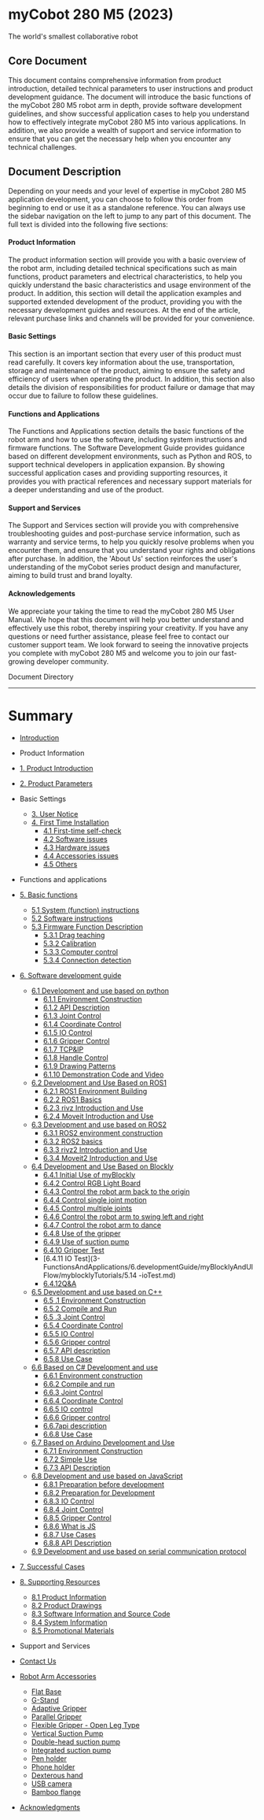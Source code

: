 # myCobot 280 M5 (2023)
The world's smallest collaborative robot

Core Document
---

This document contains comprehensive information from product introduction, detailed technical parameters to user instructions and product development guidance. The document will introduce the basic functions of the myCobot 280 M5 robot arm in depth, provide software development guidelines, and show successful application cases to help you understand how to effectively integrate myCobot 280 M5 into various applications. In addition, we also provide a wealth of support and service information to ensure that you can get the necessary help when you encounter any technical challenges.

Document Description
---

Depending on your needs and your level of expertise in myCobot 280 M5 application development, you can choose to follow this order from beginning to end or use it as a standalone reference. You can always use the sidebar navigation on the left to jump to any part of this document. The full text is divided into the following five sections:

#### Product Information
The product information section will provide you with a basic overview of the robot arm, including detailed technical specifications such as main functions, product parameters and electrical characteristics, to help you quickly understand the basic characteristics and usage environment of the product. In addition, this section will detail the application examples and supported extended development of the product, providing you with the necessary development guides and resources. At the end of the article, relevant purchase links and channels will be provided for your convenience.

#### Basic Settings
This section is an important section that every user of this product must read carefully. It covers key information about the use, transportation, storage and maintenance of the product, aiming to ensure the safety and efficiency of users when operating the product. In addition, this section also details the division of responsibilities for product failure or damage that may occur due to failure to follow these guidelines.

#### Functions and Applications
The Functions and Applications section details the basic functions of the robot arm and how to use the software, including system instructions and firmware functions. The Software Development Guide provides guidance based on different development environments, such as Python and ROS, to support technical developers in application expansion. By showing successful application cases and providing supporting resources, it provides you with practical references and necessary support materials for a deeper understanding and use of the product.

#### Support and Services
The Support and Services section will provide you with comprehensive troubleshooting guides and post-purchase service information, such as warranty and service terms, to help you quickly resolve problems when you encounter them, and ensure that you understand your rights and obligations after purchase. In addition, the 'About Us' section reinforces the user's understanding of the myCobot series product design and manufacturer, aiming to build trust and brand loyalty.

#### Acknowledgements
We appreciate your taking the time to read the myCobot 280 M5 User Manual. We hope that this document will help you better understand and effectively use this robot, thereby inspiring your creativity. If you have any questions or need further assistance, please feel free to contact our customer support team. We look forward to seeing the innovative projects you complete with myCobot 280 M5 and welcome you to join our fast-growing developer community.

Document Directory

---

# Summary

* [Introduction](README.md)

* Product Information

* [1. Product Introduction](1-ProductInformation/1.ProductIntroduction/1-ProductIntroduction.md)
* [2. Product Parameters](1-ProductInformation/2.ProductParameter/2-ProductParameters.md)

* Basic Settings
  * [3. User Notice](2-BasicSettings/3.UserNotice/3-UserInstructions.md)
  * [4. First Time Installation](2-BasicSettings/4.FirstTimeInstallation/4-FirstTimeInstallation.md)
    * [4.1 First-time self-check](4-SupportAndService/9.Troubleshooting/9.4-first-time-self-check.md)
    * [4.2 Software issues](4-SupportAndService/9.Troubleshooting/9.2-software.md)
    * [4.3 Hardware issues](4-SupportAndService/9.Troubleshooting/9.3-hardware.md)
    * [4.4 Accessories issues](4-SupportAndService/9.Troubleshooting/9.1-accessories.md)
    * [4.5 Others](4-SupportAndService/9.Troubleshooting/9.0-other.md)

* Functions and applications
* [5. Basic functions](3-FunctionsAndApplications/5.BasicFunction/README.md)
   * [5.1 System (function) instructions](3-FunctionsAndApplications/5.BasicFunction/5.1-Functionlnstruction/README.md)
   * [5.2 Software instructions](3-FunctionsAndApplications/5.BasicFunction/5.2-Softwarelnstructions/README.md)
   * [5.3 Firmware Function Description](3-FunctionsAndApplications/5.BasicFunction/5.3-FirmwareFunctionDescription/README.md)
      * [5.3.1 Drag teaching](3-FunctionsAndApplications/5.BasicFunction/5.3-FirmwareFunctionDescription/5.3.1-moving/5.3.1.1-micro_controller.md)
      * [5.3.2 Calibration](3-FunctionsAndApplications/5.BasicFunction/5.3-FirmwareFunctionDescription/5.3.2-calibration/5.3.2.1-micro_controller.md)
      * [5.3.3 Computer control](3-FunctionsAndApplications/5.BasicFunction/5.3-FirmwareFunctionDescription/5.3.3-transponder/5.3.3.1-micro_controller.md)
      * [5.3.4 Connection detection](3-FunctionsAndApplications/5.BasicFunction/5.3-FirmwareFunctionDescription/5.3.4-connection/5.3.4.1-micro_controller.md)
 * [6. Software development guide](3-FunctionsAndApplications/6.developmentGuide/README.md)
     * [6.1 Development and use based on python](3-FunctionsAndApplications/6.developmentGuide/python/README.md)
       * [6.1.1 Environment Construction](3-FunctionsAndApplications/6.developmentGuide/python/1_download.md)
       * [6.1.2 API Description](3-FunctionsAndApplications/6.developmentGuide/python/2_API.md)
       * [6.1.3 Joint Control](3-FunctionsAndApplications/6.developmentGuide/python/3_angle.md)
       * [6.1.4 Coordinate Control](3-FunctionsAndApplications/6.developmentGuide/python/4_coord.md)
       * [6.1.5 IO Control](3-FunctionsAndApplications/6.developmentGuide/python/5_IO.md)
       * [6.1.6 Gripper Control](3-FunctionsAndApplications/6.developmentGuide/python/6_gripper.md)
       * [6.1.7 TCP&IP](3-FunctionsAndApplications/6.developmentGuide/python/7_TCPIP.md)
       * [6.1.8 Handle Control](3-FunctionsAndApplications/6.developmentGuide/python/9_HandleControl.md)
       * [6.1.9 Drawing Patterns](3-FunctionsAndApplications/6.developmentGuide/python/15_280_gcode_draw.md)
       * [6.1.10 Demonstration Code and Video](3-FunctionsAndApplications/6.developmentGuide/python/8_example.md)
    * [6.2 Development and Use Based on ROS1](3-FunctionsAndApplications/6.developmentGuide/ROS/12.1-ROS1/12.1.1-Introduction.md)
      * [6.2.1 ROS1 Environment Building](3-FunctionsAndApplications/6.developmentGuide/ROS/12.1-ROS1/12.1.2-EnvironmentBuilding.md)
      * [6.2.2 ROS1 Basics](3-FunctionsAndApplications/6.developmentGuide/ROS/12.1-ROS1/12.1.3-ROS_Basics.md)
      * [6.2.3 rivz Introduction and Use](3-FunctionsAndApplications/6.developmentGuide/ROS/12.1-ROS1/12.1.4-rivzIntroductionAndUse/README.md)
      * [6.2.4 Moveit Introduction and Use](3-FunctionsAndApplications/6.developmentGuide/ROS/12.1-ROS1/12.1.5-Moveit/README.md)
   * [6.3 Development and use based on ROS2](3-FunctionsAndApplications/6.developmentGuide/ROS/12.2-ROS2/12.2.3-ROS2Introduction.md)
     * [6.3.1 ROS2 environment construction](3-FunctionsAndApplications/6.developmentGuide/ROS/12.2-ROS2/12.2.1-InstallationOfROS2.md)
     * [6.3.2 ROS2 basics](3-FunctionsAndApplications/6.developmentGuide/ROS/12.2-ROS2/12.2.2-BasicTutorial.md)
     * [6.3.3 rivz2 Introduction and Use](3-FunctionsAndApplications/6.developmentGuide/ROS/12.2-ROS2/12.2.4-rivzIntroductionAndUse/README.md)
     * [6.3.4 Moveit2 Introduction and Use](3-FunctionsAndApplications/6.developmentGuide/ROS/12.2-ROS2/12.2.5-Moveit2/README.md)
   * [6.4 Development and Use Based on Blockly](3-FunctionsAndApplications/6.developmentGuide/myBlocklyAndUlFlow/myblocklyTutorials/README.md)
     * [6.4.1 Initial Use of myBlockly](3-FunctionsAndApplications/6.developmentGuide/myBlocklyAndUlFlow/myblocklyTutorials/5.1.1-myBlocklyFirstUse.md)
     * [6.4.2 Control RGB Light Board](3-FunctionsAndApplications/6.developmentGuide/myBlocklyAndUlFlow/myblocklyTutorials/5.1.2-ControlRGB.md)
     * [6.4.3 Control the robot arm back to the origin](3-FunctionsAndApplications/6.developmentGuide/myBlocklyAndUlFlow/myblocklyTutorials/5.1.3-ControlRoboticArmBackZero.md)
     * [6.4.4 Control single joint motion](3-FunctionsAndApplications/6.developmentGuide/myBlocklyAndUlFlow/myblocklyTutorials/5.1.4-ControlSingleJoint.md)
     * [6.4.5 Control multiple joints](3-FunctionsAndApplications/6.developmentGuide/myBlocklyAndUlFlow/myblocklyTutorials/5.1.5-ControlSinglesJoint.md)
     * [6.4.6 Control the robot arm to swing left and right](3-FunctionsAndApplications/6.developmentGuide/myBlocklyAndUlFlow/myblocklyTutorials/5.1.6-ControlRoboticSwingLeft&Right.md)
     * [6.4.7 Control the robot arm to dance](3-FunctionsAndApplications/6.developmentGuide/myBlocklyAndUlFlow/myblocklyTutorials/5.1.7-ControlRoboticArmDance.md)
     * [6.4.8 Use of the gripper](3-FunctionsAndApplications/6.developmentGuide/myBlocklyAndUlFlow/myblocklyTutorials/5.1.8-GripperUse.md)
     * [6.4.9 Use of suction pump](3-FunctionsAndApplications/6.developmentGuide/myBlocklyAndUlFlow/myblocklyTutorials/5.1.9-PumpUse.md)
     * [6.4.10 Gripper Test](3-FunctionsAndApplications/6.developmentGuide/myBlocklyAndUlFlow/myblocklyTutorials/5.13-gripperTest.md)
     * [6.4.11 IO Test](3-FunctionsAndApplications/6.developmentGuide/myBlocklyAndUlFlow/myblocklyTutorials/5.14 -ioTest.md) 
     * [6.4.12Q&A](3-FunctionsAndApplications/6.developmentGuide/myBlocklyAndUlFlow/myblocklyTutorials/5.1.10Q&A.md)
   * [6.5 Development and use based on C++](3-FunctionsAndApplications/6.developmentGuide/Cplus/README.md)
     * [6.5 .1 Environment Construction](3-FunctionsAndApplications/6.developmentGuide/Cplus/8.1-download.md)
     * [6.5.2 Compile and Run](3-FunctionsAndApplications/6.developmentGuide/Cplus/8.2-build.md)
     * [6.5 .3 Joint Control](3-FunctionsAndApplications/6.developmentGuide/Cplus/8.3-angle.md)
     * [6.5.4 Coordinate Control](3-FunctionsAndApplications/6.developmentGuide/Cplus/8.4-coord.md)
     * [6.5.5 IO Control](3-FunctionsAndApplications/6.developmentGuide/Cplus/8.5-io.md)
     * [6.5.6 Gripper control](3-FunctionsAndApplications/6.developmentGuide/Cplus/8.6-gripper.md)
     * [6.5.7 API description](3-FunctionsAndApplications/6.developmentGuide/Cplus/8.7-API.md) 
     * [6.5.8 Use Case](3-FunctionsAndApplications/6.developmentGuide/Cplus/8.8-example.md)
   * [6.6 Based on C# Development and use](3-FunctionsAndApplications/6.developmentGuide/Csharp/README.md)
     * [6.6.1 Environment construction](3-FunctionsAndApplications/6.developmentGuide/Csharp/9.1-environment.md)
     * [6.6.2 Compile and run ](3-FunctionsAndApplications/6.developmentGuide/Csharp/9.2-build.md)
     * [6.6.3 Joint Control](3-FunctionsAndApplications/6.developmentGuide/Csharp/9.3-angle.md)
     * [6.6.4 Coordinate Control ](3-FunctionsAndApplications/6.developmentGuide/Csharp/9.4-coord.md)
     * [6.6.5 IO control](3-FunctionsAndApplications/6.developmentGuide/Csharp/9.5-io.md)
     * [6.6.6 Gripper control](3-FunctionsAndApplications/6.developmentGuide/Csharp/9.6-gripper.md)
     * [6.6.7api description](3-FunctionsAndApplications/6.developmentGuide/Csharp/9.7-API.md)
     * [6.6.8 Use Case](3-FunctionsAndApplications/6.developmentGuide/Csharp/9.8-example.md)
   * [6.7 Based on Arduino Development and Use](3-FunctionsAndApplications/6.developmentGuide/Arduino/README.md)
     * [6.7.1 Environment Construction](3-FunctionsAndApplications/6.developmentGuide/Arduino/10.1-arduino_download.md)
     * [6.7.2 Simple Use](3-FunctionsAndApplications/6.developmentGuide/Arduino/10.2-arduino_use.md)
     * [6.7.3 API Description](3-FunctionsAndApplications/6.developmentGuide/Arduino/10.3-api.md)
   * [6.8 Development and use based on JavaScript](3-FunctionsAndApplications/6.developmentGuide/JavaScript/README.md)
     * [6.8.1 Preparation before development](3-FunctionsAndApplications/6.developmentGuide/JavaScript/11.1-PreparationsBeforeDevelopment.md)
     * [6.8.2 Preparation for Development](3-FunctionsAndApplications/6.developmentGuide/JavaScript/11.2-PreparationsForDevelopment.md)
     * [6.8.3 IO Control](3-FunctionsAndApplications/6.developmentGuide/JavaScript/11.3-IO_Control.md)
     * [6.8.4 Joint Control](3-FunctionsAndApplications/6.developmentGuide/JavaScript/11.4-Joint_Control.md)
     * [6.8.5 Gripper Control](3-FunctionsAndApplications/6.developmentGuide/JavaScript/11.5-Gripper_Control.md) 
     * [6.8.6 What is JS](3-FunctionsAndApplications/6.developmentGuide/JavaScript/11.6-What_is_JS.md)
     * [6.8.7 Use Cases](3-FunctionsAndApplications/6.developmentGuide/JavaScript/11.7-Use_Cases.md)
     * [6.8.8 API Description](3-FunctionsAndApplications/6.developmentGuide/JavaScript/11.8-API_Description.md)
   * [6.9 Development and use based on serial communication protocol](3-FunctionsAndApplications/6.developmentGuide/CommunicationProtocolPackage/18-communication.md)
* [7. Successful Cases](3-FunctionsAndApplications/7.SuccessfulCase/7-SuccessfulCases.md)
* [ 8. Supporting Resources](3-FunctionsAndApplications/8.SupportingResources/README.md)
  * [8.1 Product Information](3-FunctionsAndApplications/8.SupportingResources/8.1-ProductInformation/README.md)
  * [8.2 Product Drawings](3-FunctionsAndApplications/8.SupportingResources/8.2-ProductDrawings/README.md)
  * [8.3 Software Information and Source Code ](3-FunctionsAndApplications/8.SupportingResources/8.3-SoftwareInformationAndSourceCode/README.md)
  * [8.4 System Information](3-FunctionsAndApplications/8.SupportingResources/8.4-SystemInformation/README.md)
  * [8.5 Promotional Materials](3-FunctionsAndApplications/8.SupportingResources/8.5-PromotionalMaterials/README.md)
* Support and Services
* [ Contact Us](4-SupportAndService/11.AboutUs/11.AboutUs.md)
* [Robot Arm Accessories](4-SupportAndService/Accessories/accessories.md)
   * [Flat Base](4-SupportAndService/Accessories/Flatbase.md)
   * [G-Stand](4-SupportAndService/Accessories/Gstands_2.0.md)
   * [Adaptive Gripper](4-SupportAndService/Accessories/AdaptiveGripper.md)
   * [Parallel Gripper](4-SupportAndService/Accessories/ParallelGripper.md)
   * [Flexible Gripper - Open Leg Type](4-SupportAndService/Accessories/flexible_gripper_2.md)
   * [Vertical Suction Pump](4-SupportAndService/Accessories/pump.md)
   * [Double-head suction pump](4-SupportAndService/Accessories/doublepump.md)
   * [Integrated suction pump](4-SupportAndService/Accessories/IntegratedPump.md)
   * [Pen holder](4-SupportAndService/Accessories/penHolder.md)
   * [Phone holder](4-SupportAndService/Accessories/phoneHolder.md)
   * [Dexterous hand](4-SupportAndService/Accessories/Robothand.md)
   * [USB camera](4-SupportAndService/Accessories/USBcamera.md)
   * [Bamboo flange](4-SupportAndService/Accessories/bamboo.md)
* [Acknowledgments](5-Acknowledgments/5-Acknowledgments.md)

